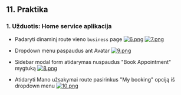 ---
---


## 11. Praktika

### 1. Užduotis: Home service aplikacija

 - Padaryti dinaminį route vieno `business` page [![6.png](https://i.postimg.cc/hG9y7ghY/6.png)](https://postimg.cc/2qSFPsQd)
[![7.png](https://i.postimg.cc/520VVHTz/7.png)](https://postimg.cc/fJ6F7bwW)

- Dropdown menu paspaudus ant Avatar [![9.png](https://i.postimg.cc/66fJ4LNR/9.png)](https://postimg.cc/G9tSZDth)

- Sidebar modal form atidarymas nuspaudus "Book Appointment" mygtuką  [![8.png](https://i.postimg.cc/7YPv3GxR/8.png)](https://postimg.cc/pyS1xd5Q)

- Atidaryti Mano užsakymai route pasirinkus "My booking" opciją iš dropdown menu [![10.png](https://i.postimg.cc/ZnZGD06C/10.png)](https://postimg.cc/S2T1nSTh)
